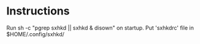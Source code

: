 # Instructions
Run sh -c "pgrep sxhkd || sxhkd & disown" on startup. Put 'sxhkdrc' file in $HOME/.config/sxhkd/
